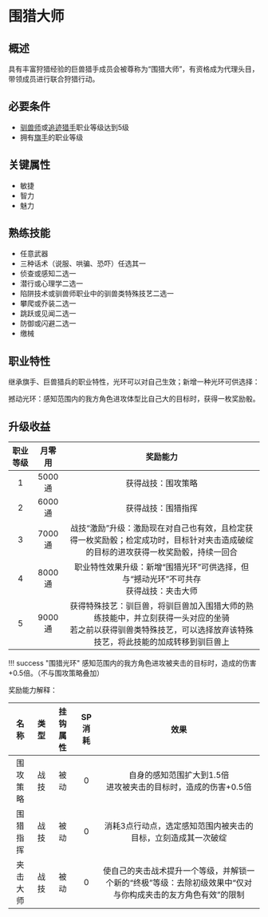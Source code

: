 # 围猎大师

## 概述

具有丰富狩猎经验的巨兽猎手成员会被尊称为“围猎大师”，有资格成为代理头目，带领成员进行联合狩猎行动。

## 必要条件

* <a href="../tamer" target="_blank">驯兽师</a>或<a href="../chaser" target="_blank">追迹猎手</a>职业等级达到5级
* 拥有<a href="../../../basicJob/Standard-bearer" target="_blank">旗手</a>的职业等级

## 关键属性

* 敏捷
* 智力
* 魅力

## 熟练技能

* 任意武器
* 三种话术（说服、哄骗、恐吓）任选其一
* 侦查或感知二选一
* 潜行或心理学二选一
* 陷阱技术或驯兽师职业中的驯兽类特殊技艺二选一
* 攀爬或乔装二选一
* 跳跃或见闻二选一
* 防御或闪避二选一
* 缴械

## 职业特性

继承旗手、巨兽猎兵的职业特性，光环可以对自己生效；新增一种光环可供选择：

撼动光环：感知范围内的我方角色进攻体型比自己大的目标时，获得一枚奖励骰。

## 升级收益

职业等级|月零用|奖励能力
:--:|:--:|:--:
1|5000通|获得战技：围攻策略
2|6000通|获得战技：围猎指挥
3|7000通|战技“激励”升级：激励现在对自己也有效，且检定获得一枚奖励骰；检定成功时，目标针对夹击造成破绽的目标的进攻获得一枚奖励骰，持续一回合
4|8000通|职业特性效果升级：新增“围猎光环”可供选择，但与“撼动光环”不可共存<br>获得战技：夹击大师
5|9000通|获得特殊技艺：驯巨兽，将驯巨兽加入围猎大师的熟练技能中，并立刻获得一头对应的坐骑<br>若之前以获得驯兽类特殊技艺，可以选择放弃该特殊技艺，将此技能的加成转移到驯巨兽上

!!! success "围猎光环"
    感知范围内的我方角色进攻被夹击的目标时，造成的伤害+0.5倍。（不与围攻策略叠加）

奖励能力解释：

名称|类型|挂钩属性|SP消耗|效果
:--:|:--:|:--:|:--:|:--:
围攻策略|战技|被动|0|自身的感知范围扩大到1.5倍<br>进攻被夹击的目标时，造成的伤害+0.5倍
围猎指挥|战技|被动|0|消耗3点行动点，选定感知范围内被夹击的目标，立刻造成其一次破绽
夹击大师|战技|被动|0|使自己的夹击战术提升一个等级，并解锁一个新的“终极”等级：去除初级效果中“仅对与你构成夹击的友方角色有效”的限制
